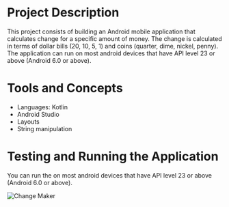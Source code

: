 # Project Description

This project consists of building an Android mobile application that 
calculates change for a specific amount of money.
The change is calculated in terms of dollar bills (20, 10, 5, 1) and coins (quarter, dime, nickel, penny). <br>
The application can run on most android devices that have API level 23 or above (Android 6.0 or above).

# Tools and Concepts
- Languages: Kotlin
- Android Studio
- Layouts
- String manipulation

# Testing and Running the Application

You can run the on most android devices that have API level 23 or above (Android 6.0 or above).

![Change Maker](https://user-images.githubusercontent.com/66971869/193357665-9b4d70a6-e899-48e4-af78-cbc0a75c46b4.jpg)
